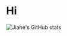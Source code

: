 # Hi
![Jiahe's GitHub stats](https://github-readme-stats.vercel.app/api?username=ljhgabe&show_icons=true&theme=dracula)
